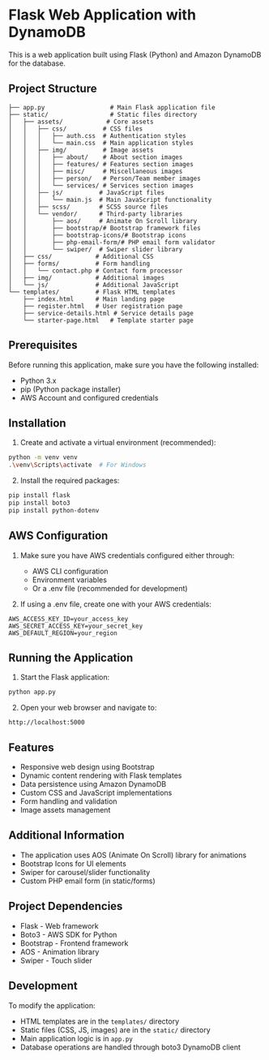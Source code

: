 # Flask Web Application with DynamoDB

This is a web application built using Flask (Python) and Amazon DynamoDB for the database.

## Project Structure
```
├── app.py                  # Main Flask application file
├── static/                 # Static files directory
│   ├── assets/            # Core assets
│   │   ├── css/          # CSS files
│   │   │   ├── auth.css  # Authentication styles
│   │   │   └── main.css  # Main application styles
│   │   ├── img/          # Image assets
│   │   │   ├── about/    # About section images
│   │   │   ├── features/ # Features section images
│   │   │   ├── misc/     # Miscellaneous images
│   │   │   ├── person/   # Person/Team member images
│   │   │   └── services/ # Services section images
│   │   ├── js/          # JavaScript files
│   │   │   └── main.js  # Main JavaScript functionality
│   │   ├── scss/        # SCSS source files
│   │   └── vendor/      # Third-party libraries
│   │       ├── aos/     # Animate On Scroll library
│   │       ├── bootstrap/# Bootstrap framework files
│   │       ├── bootstrap-icons/# Bootstrap icons
│   │       ├── php-email-form/# PHP email form validator
│   │       └── swiper/  # Swiper slider library
│   ├── css/            # Additional CSS
│   ├── forms/          # Form handling
│   │   └── contact.php # Contact form processor
│   ├── img/            # Additional images
│   └── js/             # Additional JavaScript
└── templates/          # Flask HTML templates
    ├── index.html      # Main landing page
    ├── register.html   # User registration page
    ├── service-details.html # Service details page
    └── starter-page.html   # Template starter page
```

## Prerequisites

Before running this application, make sure you have the following installed:
- Python 3.x
- pip (Python package installer)
- AWS Account and configured credentials

## Installation

1. Create and activate a virtual environment (recommended):
```bash
python -m venv venv
.\venv\Scripts\activate  # For Windows
```

2. Install the required packages:
```bash
pip install flask
pip install boto3
pip install python-dotenv
```

## AWS Configuration

1. Make sure you have AWS credentials configured either through:
   - AWS CLI configuration
   - Environment variables
   - Or a .env file (recommended for development)

2. If using a .env file, create one with your AWS credentials:
```
AWS_ACCESS_KEY_ID=your_access_key
AWS_SECRET_ACCESS_KEY=your_secret_key
AWS_DEFAULT_REGION=your_region
```

## Running the Application

1. Start the Flask application:
```bash
python app.py
```

2. Open your web browser and navigate to:
```
http://localhost:5000
```

## Features

- Responsive web design using Bootstrap
- Dynamic content rendering with Flask templates
- Data persistence using Amazon DynamoDB
- Custom CSS and JavaScript implementations
- Form handling and validation
- Image assets management

## Additional Information

- The application uses AOS (Animate On Scroll) library for animations
- Bootstrap Icons for UI elements
- Swiper for carousel/slider functionality
- Custom PHP email form (in static/forms)

## Project Dependencies

- Flask - Web framework
- Boto3 - AWS SDK for Python
- Bootstrap - Frontend framework
- AOS - Animation library
- Swiper - Touch slider

## Development

To modify the application:
- HTML templates are in the `templates/` directory
- Static files (CSS, JS, images) are in the `static/` directory
- Main application logic is in `app.py`
- Database operations are handled through boto3 DynamoDB client